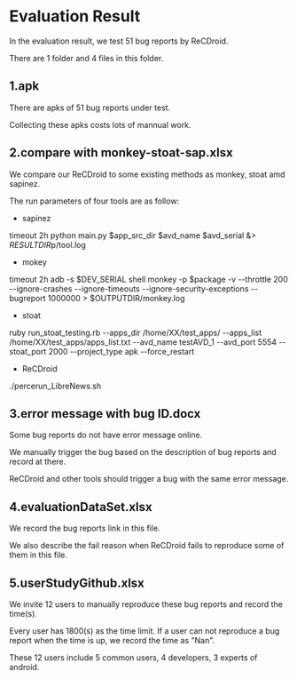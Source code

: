 # Evaluation Result

In the evaluation result, we test 51 bug reports by ReCDroid.

There are 1 folder and 4 files in this folder.

## 1.apk

There are apks of 51 bug reports under test.

Collecting these apks costs lots of mannual work.

## 2.compare with monkey-stoat-sap.xlsx

We compare our ReCDroid to some existing methods as monkey, stoat amd sapinez.

The run parameters of four tools are as follow:

- sapinez

timeout 2h python main.py $app_src_dir $avd_name $avd_serial &> $RESULTDIR$p/tool.log

- mokey

timeout 2h adb -s $DEV_SERIAL shell monkey -p $package -v --throttle 200 --ignore-crashes --ignore-timeouts --ignore-security-exceptions --bugreport 1000000 > $OUTPUTDIR/monkey.log

- stoat

ruby run_stoat_testing.rb --apps_dir /home/XX/test_apps/ --apps_list /home/XX/test_apps/apps_list.txt --avd_name testAVD_1 --avd_port 5554 --stoat_port 2000 --project_type apk --force_restart 

- ReCDroid

./percerun_LibreNews.sh


## 3.error message with bug ID.docx

Some bug reports do not have error message online.

We manually trigger the bug based on the description of bug reports and record at there.

ReCDroid and other tools should trigger a bug with the same error message.

## 4.evaluationDataSet.xlsx

We record the bug reports link in this file.

We also describe the fail reason when ReCDroid fails to reproduce some of them in this file.

## 5.userStudyGithub.xlsx

We invite 12 users to manually reproduce these bug reports and record the time(s).

Every user has 1800(s) as the time limit. If a user can not reproduce a bug report when the time is up, we record the time as "Nan".

These 12 users include 5 common users, 4 developers, 3 experts of android.




